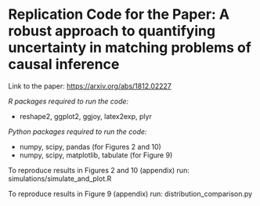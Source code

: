 # Replication Code for the Paper: A robust approach to quantifying uncertainty in matching problems of causal inference

Link to the paper: https://arxiv.org/abs/1812.02227

*R packages required to run the code:* 
- reshape2, ggplot2, ggjoy, latex2exp, plyr

*Python packages required to run the code:*
- numpy, scipy, pandas (for Figures 2 and 10)
- numpy, scipy, matplotlib, tabulate (for Figure 9)

To reproduce results in Figures 2 and 10 (appendix) run: simulations/simulate_and_plot.R

To reproduce results in Figure 9 (appendix) run: distribution_comparison.py